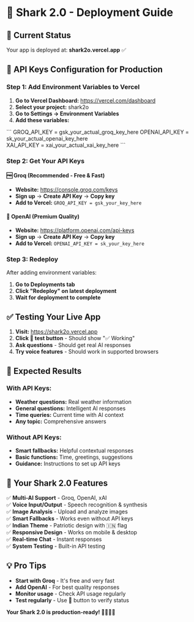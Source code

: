 # 🚀 Shark 2.0 - Deployment Guide

## 🎯 Current Status
Your app is deployed at: **shark2o.vercel.app** ✅

## 🔑 API Keys Configuration for Production

### **Step 1: Add Environment Variables to Vercel**

1. **Go to Vercel Dashboard:** https://vercel.com/dashboard
2. **Select your project:** shark2o
3. **Go to Settings → Environment Variables**
4. **Add these variables:**

\`\`\`
GROQ_API_KEY = gsk_your_actual_groq_key_here
OPENAI_API_KEY = sk_your_actual_openai_key_here  
XAI_API_KEY = xai_your_actual_xai_key_here
\`\`\`

### **Step 2: Get Your API Keys**

#### **🆓 Groq (Recommended - Free & Fast)**
- **Website:** https://console.groq.com/keys
- **Sign up** → **Create API Key** → **Copy key**
- **Add to Vercel:** `GROQ_API_KEY = gsk_your_key_here`

#### **🤖 OpenAI (Premium Quality)**  
- **Website:** https://platform.openai.com/api-keys
- **Sign up** → **Create API Key** → **Copy key**
- **Add to Vercel:** `OPENAI_API_KEY = sk_your_key_here`

### **Step 3: Redeploy**
After adding environment variables:
1. **Go to Deployments tab**
2. **Click "Redeploy" on latest deployment**
3. **Wait for deployment to complete**

## ✅ **Testing Your Live App**

1. **Visit:** https://shark2o.vercel.app
2. **Click 🧪 test button** - Should show "✅ Working"
3. **Ask questions** - Should get real AI responses
4. **Try voice features** - Should work in supported browsers

## 🎯 **Expected Results**

### **With API Keys:**
- **Weather questions:** Real weather information
- **General questions:** Intelligent AI responses  
- **Time queries:** Current time with AI context
- **Any topic:** Comprehensive answers

### **Without API Keys:**
- **Smart fallbacks:** Helpful contextual responses
- **Basic functions:** Time, greetings, suggestions
- **Guidance:** Instructions to set up API keys

## 🚀 **Your Shark 2.0 Features**

✅ **Multi-AI Support** - Groq, OpenAI, xAI  
✅ **Voice Input/Output** - Speech recognition & synthesis  
✅ **Image Analysis** - Upload and analyze images  
✅ **Smart Fallbacks** - Works even without API keys  
✅ **Indian Theme** - Patriotic design with 🇮🇳 flag  
✅ **Responsive Design** - Works on mobile & desktop  
✅ **Real-time Chat** - Instant responses  
✅ **System Testing** - Built-in API testing  

## 💡 **Pro Tips**

- **Start with Groq** - It's free and very fast
- **Add OpenAI** - For best quality responses  
- **Monitor usage** - Check API usage regularly
- **Test regularly** - Use 🧪 button to verify status

**Your Shark 2.0 is production-ready! 🦈🚀🇮🇳**
